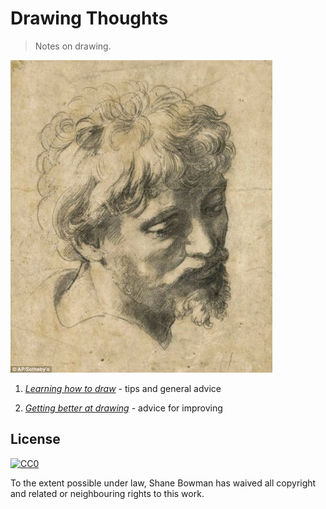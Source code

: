 
# Drawing Thoughts

> Notes on drawing.

![Head of an Apostle - Raphael Sanzio](head-of-an-apostle-500.jpg)

1. *[Learning how to draw](https://github.com/shnbwmn/drawing-thoughts/blob/master/learning-to-draw.md)* - tips and general advice

2. *[Getting better at drawing](https://github.com/shnbwmn/drawing-thoughts/blob/master/getting-better-at-drawing.md)* - advice for improving

## License

[![CC0](http://i.creativecommons.org/p/zero/1.0/88x31.png)](http://creativecommons.org/publicdomain/zero/1.0/)

To the extent possible under law, Shane Bowman has waived all copyright and related or neighbouring rights to this work.

